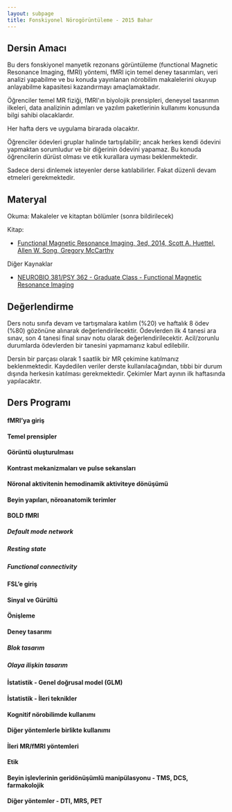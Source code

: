 ```yaml
---
layout: subpage
title: Fonskiyonel Nörogörüntüleme - 2015 Bahar
---
```


## Dersin Amacı
Bu ders fonskiyonel manyetik rezonans görüntüleme (functional Magnetic Resonance Imaging, fMRI) yöntemi, fMRI için temel deney tasarımları, veri analizi yapabilme ve bu konuda yayınlanan nörobilim makalelerini okuyup anlayabilme kapasitesi kazandırmayı amaçlamaktadır.

Öğrenciler temel MR fiziği, fMRI'ın biyolojik prensipleri, deneysel tasarımın ilkeleri, data analizinin adımları ve yazılım paketlerinin kullanımı konusunda bilgi sahibi olacaklardır.

Her hafta ders ve uygulama birarada olacaktır.

Öğrenciler ödevleri gruplar halinde tartışılabilir; ancak herkes kendi ödevini yapmaktan sorumludur ve bir diğerinin ödevini yapamaz. Bu konuda öğrencilerin dürüst olması ve etik kurallara uyması beklenmektedir.

Sadece dersi dinlemek isteyenler derse katılabilirler. Fakat düzenli devam etmeleri gerekmektedir.

## Materyal
Okuma: Makaleler ve kitaptan bölümler (sonra bildirilecek)

Kitap:

* [Functional Magnetic Resonance Imaging, 3ed, 2014, Scott A. Huettel, Allen W. Song, Gregory McCarthy](http://www.sinauer.com/catalog/neuroscience/functional-magnetic-resonance-imaging-621.html)

Diğer Kaynaklar
* [NEUROBIO 381/PSY 362 - Graduate Class - Functional Magnetic Resonance Imaging](https://www.biac.duke.edu/education/courses/)

## Değerlendirme
Ders notu sınıfa devam ve tartışmalara katılım (%20) ve haftalık 8 ödev (%80) gözönüne alınarak değerlendirilecektir. Ödevlerden ilk 4 tanesi ara sınav, son 4 tanesi final sınav notu olarak değerlendirilecektir. Acil/zorunlu durumlarda ödevlerden bir tanesini yapmamanız kabul edilebilir.

Dersin bir parçası olarak 1 saatlik bir MR çekimine katılmanız beklenmektedir. Kaydedilen veriler derste kullanılacağından, tıbbi bir durum dışında herkesin katılması gerekmektedir. Çekimler Mart ayının ilk haftasında yapılacaktır.

## Ders Programı

#### fMRI’ya giriş
#### Temel prensipler
#### Görüntü oluşturulması
#### Kontrast mekanizmaları ve pulse sekansları
#### Nöronal aktivitenin hemodinamik aktiviteye dönüşümü

#### Beyin yapıları, nöroanatomik terimler
#### BOLD fMRI
#####    Default mode network
#####    Resting state
##### Functional connectivity

#### FSL’e giriş
#### Sinyal ve Gürültü
#### Önişleme
#### Deney tasarımı
#####    Blok tasarım
#####    Olaya ilişkin tasarım
#### İstatistik - Genel doğrusal model (GLM)
#### İstatistik - İleri teknikler
#### Kognitif nörobilimde kullanımı
#### Diğer yöntemlerle birlikte kullanımı
#### İleri MR/fMRI yöntemleri
#### Etik

#### Beyin işlevlerinin geridönüşümlü manipülasyonu - TMS, DCS, farmakolojik

#### Diğer yöntemler - DTI, MRS, PET

